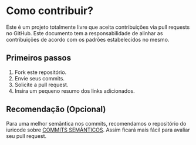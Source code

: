 # Como contribuir?
Este é um projeto totalmente livre que aceita contribuições via pull requests no GitHub. Este documento tem a responsabilidade de alinhar as contribuições de acordo com os padrões estabelecidos no mesmo.

## Primeiros passos
1. Fork este repositório.
2. Envie seus commits.
3. Solicite a pull request.
4. Insira um pequeno resumo dos links adicionados.

## Recomendação (Opcional)
Para uma melhor semântica nos commits, recomendamos o repositório do iuricode sobre [COMMITS SEMÂNTICOS](https://github.com/iuricode/padroes-de-commits). Assim ficará mais fácil para avaliar seu pull request.